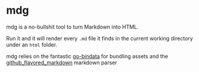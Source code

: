 # mdg

mdg is a no-bullshit tool to turn Markdown into HTML.

Run it and it will render every `.md` file it finds in the current working directory under an `html` folder.

mdg relies on the fantastic [go-bindata](https://github.com/jteeuwen/go-bindata) for bundling assets and the [github_flavored_markdown](github.com/shurcooL/github_flavored_markdown) markdown parser
